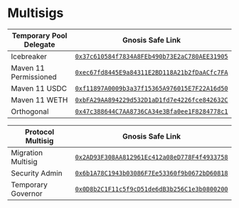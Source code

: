 # Multisigs

| Temporary Pool Delegate | Gnosis Safe Link |
| -------- | ------- |
| Icebreaker | [`0x37c610584f7834A8FEb490b73E2aC780AEE31905`](https://app.safe.global/eth:0x37c610584f7834A8FEb490b73E2aC780AEE31905/home) |
| Maven 11 Permissioned | [`0xec67fd8445E9a84311E2BD118A21b2fDaACfc7FA`](https://app.safe.global/eth:0xec67fd8445E9a84311E2BD118A21b2fDaACfc7FA/home) |
| Maven 11 USDC | [`0xf11897A0009b3a37f15365A976015E7F22A16d50`](https://app.safe.global/eth:0xf11897A0009b3a37f15365A976015E7F22A16d50/home) |
| Maven 11 WETH | [`0xbFA29AA894229d532D1aD1fd7e4226fce842632C`](https://app.safe.global/eth:0xbFA29AA894229d532D1aD1fd7e4226fce842632C/home) |
| Orthogonal | [`0x47c388644C7AA8736CA34e3Bfa0ee1F8284778c1`](https://app.safe.global/eth:0x47c388644C7AA8736CA34e3Bfa0ee1F8284778c1/home) |

| Protocol Multisig | Gnosis Safe Link |
| -------- | ------- |
| Migration Multisig | [`0x2AD93F308AA812961Ec412a08eD778F4f4933758`](https://app.safe.global/eth:0x2AD93F308AA812961Ec412a08eD778F4f4933758/home) |
| Security Admin | [`0x6b1A78C1943b03086F7Ee53360f9b0672bD60818`](https://app.safe.global/eth:0x6b1A78C1943b03086F7Ee53360f9b0672bD60818/home) |
| Temporary Governor | [`0x0D8b2C1F11c5f9cD51de6dB3b256C1e3b0800200`](https://app.safe.global/eth:0x0D8b2C1F11c5f9cD51de6dB3b256C1e3b0800200/home) |

